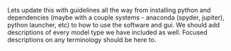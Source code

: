 Lets update this with guidelines all the way from installing python and dependencies (maybe with a couple systems - anaconda (spyder, jupiter), python launcher, etc) to how to use the software and gui. We should add descriptions of every model type we have included as well. Focused descriptions on any terminology should be here to. 
